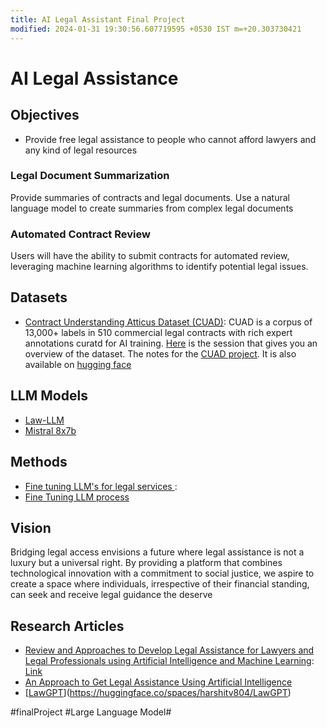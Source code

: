 ```yaml
---
title: AI Legal Assistant Final Project
modified: 2024-01-31 19:30:56.607719595 +0530 IST m=+20.303730421
---
```


# AI Legal Assistance

## Objectives

- Provide free legal assistance to people who cannot afford lawyers and any kind of legal resources

### Legal Document Summarization

Provide summaries of contracts and legal documents. Use a natural language model to create summaries from complex legal documents

### Automated Contract Review

Users will have the ability to submit contracts for automated review, leveraging machine learning algorithms to identify potential legal issues.

## Datasets

- [Contract Understanding Atticus Dataset (CUAD)](https://www.atticusprojectai.org/cuadv1-announcement):
  CUAD is a corpus of 13,000+ labels in 510 commercial legal contracts with rich expert annotations curatd for AI training. [Here](https://www.youtube.com/watch?v=hFUSdgryXyU) is the session that gives you an overview of the dataset. The notes for the [CUAD project](tu5k.md). It is also available on [hugging face](https://huggingface.co/datasets/cuad)

## LLM Models

- [Law-LLM](https://huggingface.co/law-llm/law-glm-10b-v2)
- [Mistral 8x7b]()

## Methods

- [Fine tuning LLM's for legal services ](jtwb.md):
- [Fine Tuning LLM process](fngp.md)

## Vision

Bridging legal access envisions a future where legal assistance is not a luxury but a universal right. By providing a platform that combines technological innovation with a commitment to social justice, we aspire to create a space where individuals, irrespective of their financial standing, can seek and receive legal guidance the deserve

## Research Articles

- [Review and Approaches to Develop Legal Assistance for Lawyers and Legal Professionals using Artificial Intelligence and Machine Learning](6gsv.md): [Link](https://www.irjet.net/archives/V9/i12/IRJET-V9I1287.pdf)
- [An Approach to Get Legal Assistance Using Artificial Intelligence](https://sci-hub.se/10.1109/ICRITO48877.2020.9198029)
- [[LawGPT](ceft.md)](https://huggingface.co/spaces/harshitv804/LawGPT)

#finalProject #Large Language Model#
